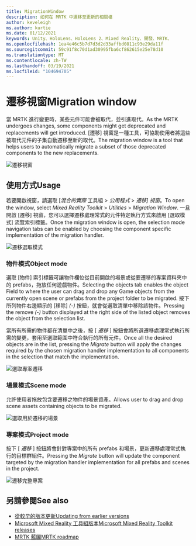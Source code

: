 ```yaml
---
title: MigrationWindow
description: 如何在 MRTK 中遷移至更新的相關檔
author: keveleigh
ms.author: kurtie
ms.date: 01/12/2021
keywords: Unity、HoloLens、HoloLens 2、Mixed Reality、開發、MRTK、
ms.openlocfilehash: 1ea4e46c5b7d7d3d2d33affbd0811c93e29da11f
ms.sourcegitcommit: 59c91f8c70d1ad30995fba6cf862615e25e78d10
ms.translationtype: MT
ms.contentlocale: zh-TW
ms.lasthandoff: 03/19/2021
ms.locfileid: "104694705"
---
```

# <a name="migration-window"></a><span data-ttu-id="fc684-104">遷移視窗</span><span class="sxs-lookup"><span data-stu-id="fc684-104">Migration window</span></span>

<span data-ttu-id="fc684-105">當 MRTK 進行變更時，某些元件可能會被取代，並引進取代。</span><span class="sxs-lookup"><span data-stu-id="fc684-105">As the MRTK undergoes changes, some components might get deprecated and replacements will get introduced.</span></span>
<span data-ttu-id="fc684-106">[遷移] 視窗是一種工具，可協助使用者將這些被取代元件的子集自動遷移至新的取代。</span><span class="sxs-lookup"><span data-stu-id="fc684-106">The migration window is a tool that helps users to automatically migrate a subset of those deprecated components to the new replacements.</span></span>

![遷移視窗](../Images/MigrationWindow/MRTK_Migration_Window.png)

## <a name="usage"></a><span data-ttu-id="fc684-108">使用方式</span><span class="sxs-lookup"><span data-stu-id="fc684-108">Usage</span></span>

<span data-ttu-id="fc684-109">若要開啟視窗，請選取 [*混合的實際* 工具組  >  *公用程式*  >  *遷移] 視窗*。</span><span class="sxs-lookup"><span data-stu-id="fc684-109">To open the window, select *Mixed Reality Toolkit* > *Utilities* > *Migration Window*.</span></span> <span data-ttu-id="fc684-110">一旦開啟 [遷移] 視窗，您可以選擇遷移處理常式的元件特定執行方式來啟用 [選取模式] 流覽索引標籤。</span><span class="sxs-lookup"><span data-stu-id="fc684-110">Once the migration window is open, the selection mode navigation tabs can be enabled by choosing the component specific implementation of the migration handler.</span></span>  

![遷移選取模式](../Images/MigrationWindow/MRTK_Migration_Modes.png)

### <a name="object-mode"></a><span data-ttu-id="fc684-112">物件模式</span><span class="sxs-lookup"><span data-stu-id="fc684-112">Object mode</span></span>

<span data-ttu-id="fc684-113">選取 [物件] 索引標籤可讓物件欄位從目前開啟的場景或從要遷移的專案資料夾中的 prefabs，拖放任何遊戲物件。</span><span class="sxs-lookup"><span data-stu-id="fc684-113">Selecting the objects tab enables the object Field to where the user can drag and drop any Game objects from the currently open scene or prefabs from the project folder to be migrated.</span></span>
<span data-ttu-id="fc684-114">按下所列物件右邊顯示的 [移除] *(-)* 按鈕，就會從選取清單中移除該物件。</span><span class="sxs-lookup"><span data-stu-id="fc684-114">Pressing the remove *(-)* button displayed at the right side of the listed object removes the object from the selection list.</span></span>

<span data-ttu-id="fc684-115">當所有所需的物件都在清單中之後，按 [ *遷移* ] 按鈕會將所選遷移處理常式執行所需的變更，套用至選取範圍中符合執行的所有元件。</span><span class="sxs-lookup"><span data-stu-id="fc684-115">Once all the desired objects are in the list, pressing the *Migrate* button will apply the changes required by the chosen migration handler implementation to all components in the selection that match the implementation.</span></span>

![選取專案遷移](../Images/MigrationWindow/MRTK_Object_Migration.png)

### <a name="scene-mode"></a><span data-ttu-id="fc684-117">場景模式</span><span class="sxs-lookup"><span data-stu-id="fc684-117">Scene mode</span></span>

<span data-ttu-id="fc684-118">允許使用者拖放包含要遷移之物件的場景資產。</span><span class="sxs-lookup"><span data-stu-id="fc684-118">Allows user to drag and drop scene assets containing objects to be migrated.</span></span>

![選取用於遷移的場景](../Images/MigrationWindow/MRTK_Scene_Selection.png)

### <a name="project-mode"></a><span data-ttu-id="fc684-120">專案模式</span><span class="sxs-lookup"><span data-stu-id="fc684-120">Project mode</span></span>

<span data-ttu-id="fc684-121">按下 [ *遷移* ] 按鈕將會針對專案中的所有 prefabs 和場景，更新遷移處理常式執行的目標群組件。</span><span class="sxs-lookup"><span data-stu-id="fc684-121">Pressing the *Migrate* button will update the component targeted by the migration handler implementation for all prefabs and scenes in the project.</span></span>

![遷移完整專案](../Images/MigrationWindow/MRTK_Project_Migration.png)

## <a name="see-also"></a><span data-ttu-id="fc684-123">另請參閱</span><span class="sxs-lookup"><span data-stu-id="fc684-123">See also</span></span>

- [<span data-ttu-id="fc684-124">從較早的版本更新</span><span class="sxs-lookup"><span data-stu-id="fc684-124">Updating from earlier versions</span></span>](../../updates-deployment/Updating.md)
- [<span data-ttu-id="fc684-125">Microsoft Mixed Reality 工具組版本</span><span class="sxs-lookup"><span data-stu-id="fc684-125">Microsoft Mixed Reality Toolkit releases</span></span>](../../packages-releases/ReleaseNotes.md)
- [<span data-ttu-id="fc684-126">MRTK 藍圖</span><span class="sxs-lookup"><span data-stu-id="fc684-126">MRTK roadmap</span></span>](../../Contributing/Roadmap.md)
